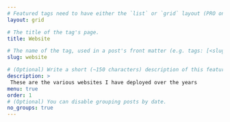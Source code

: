 ```yaml
---
# Featured tags need to have either the `list` or `grid` layout (PRO only).
layout: grid

# The title of the tag's page.
title: Website

# The name of the tag, used in a post's front matter (e.g. tags: [<slug>]).
slug: website

# (Optional) Write a short (~150 characters) description of this featured tag.
description: >
 These are the various websites I have deployed over the years
menu: true
order: 1
# (Optional) You can disable grouping posts by date.
no_groups: true
---
```

